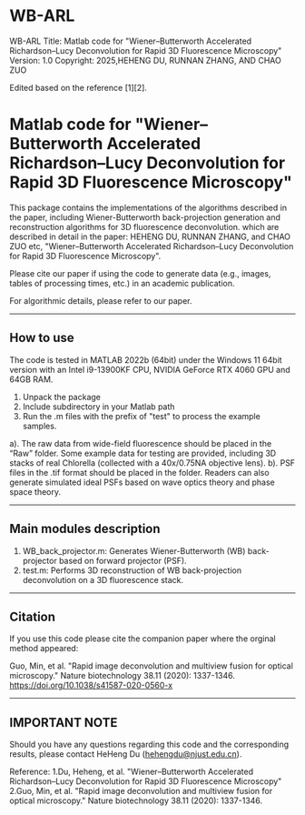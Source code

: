 # WB-ARL
WB-ARL
Title:	 Matlab code for "Wiener–Butterworth Accelerated Richardson–Lucy Deconvolution for Rapid 3D Fluorescence Microscopy"
Version: 1.0 
Copyright: 2025,HEHENG DU,  RUNNAN ZHANG, AND CHAO ZUO

Edited based on the reference [1][2].

Matlab code for "Wiener–Butterworth Accelerated Richardson–Lucy Deconvolution for Rapid 3D Fluorescence Microscopy"
==========================================================

This package contains the implementations of the algorithms described in the paper, including Wiener-Butterworth back-projection generation and reconstruction algorithms for 3D fluorescence deconvolution.  which are described in detail in the paper:  HEHENG DU, RUNNAN ZHANG, and CHAO ZUO etc, "Wiener–Butterworth Accelerated Richardson–Lucy Deconvolution for Rapid 3D Fluorescence Microscopy".

Please cite our paper if using the code to generate data (e.g., images, tables of processing times, etc.) in an academic publication.

For algorithmic details, please refer to our paper.

----------------
How to use
----------------
The code is tested in MATLAB 2022b (64bit) under the  Windows 11 64bit version with an Intel i9-13900KF CPU, NVIDIA GeForce RTX 4060 GPU and 64GB RAM.

1. Unpack the package
2. Include subdirectory in your Matlab path
3. Run the .m files with the prefix of "test" to process the example samples.

a). The raw data from wide-field fluorescence should be placed in the “Raw” folder. Some example data for testing are provided, including 3D stacks of real Chlorella (collected with a 40x/0.75NA objective lens).
b). PSF files in the .tif format should be placed in the folder. Readers can also generate simulated ideal PSFs based on wave optics theory and phase space theory.



----------------
Main modules description
----------------
1. WB_back_projector.m: Generates Wiener-Butterworth (WB) back-projector based on forward projector (PSF).
2. test.m: Performs 3D reconstruction of WB back-projection deconvolution on a 3D fluorescence stack.


----------------
Citation 
---------------- 
If you use this code please cite the companion paper where the orginal method appeared:

Guo, Min, et al. "Rapid image deconvolution and multiview fusion for optical microscopy." Nature biotechnology 38.11 (2020): 1337-1346. https://doi.org/10.1038/s41587-020-0560-x

----------------
IMPORTANT NOTE 
---------------- 
Should you have any questions regarding this code and the corresponding results, please contact HeHeng Du (hehengdu@njust.edu.cn).



Reference:
1.Du, Heheng, et al. "Wiener–Butterworth Accelerated Richardson–Lucy Deconvolution for Rapid 3D Fluorescence Microscopy"
2.Guo, Min, et al. "Rapid image deconvolution and multiview fusion for optical microscopy." Nature biotechnology 38.11 (2020): 1337-1346. 

